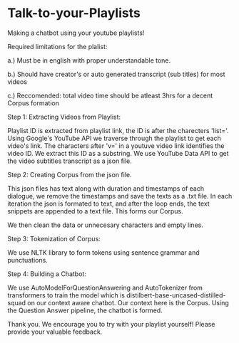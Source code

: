 # Talk-to-your-Playlists

Making a chatbot using your youtube playlists! 

Required limitations for the plalist:

a.) Must be in english with proper understandable tone.

b.) Should have creator's or auto generated transcript (sub titles) for most videos

c.) Reccomended: total video time should be atleast 3hrs for a decent Corpus formation

Step 1: Extracting Videos from Playlist:

Playlist ID is extracted from playlist link, the ID is after the charecters 'list='. Using Google's YouTube API we traverse through the playlist to get each video's link. The characters after 'v=' in a youtuve video link identifies the video ID. We extract this ID as a substring. We use YouTube Data API to get the video subtitles transcript as a json file.

Step 2: Creating Corpus from the json file.

This json files has text along with duration and timestamps of each dialogue, we remove the timestamps and save the texts as a .txt file. In each iteration the json is formated to text, and after the loop ends, the text snippets are appended to a text file. This forms our Corpus.

We then clean the data or unnecesary characters and empty lines.

Step 3: Tokenization of Corpus:

We use NLTK library to form tokens using sentence grammar and punctuations.

Step 4: Building a Chatbot:

We use AutoModelForQuestionAnswering and AutoTokenizer from transformers to train the model which is distilbert-base-uncased-distilled-squad on our context aware chatbot. Our context here is the Corpus. Using the Question Answer pipeline, the chatbot is formed.

Thank you. We encourage you to try with your playlist yourself! Please provide your valuable feedback.
